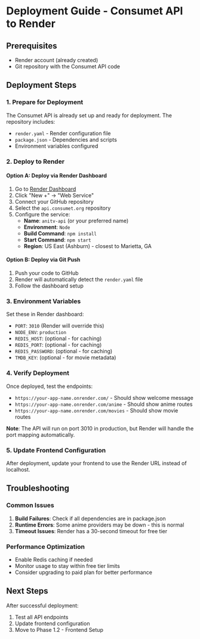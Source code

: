 # Deployment Guide - Consumet API to Render

## Prerequisites
- Render account (already created)
- Git repository with the Consumet API code

## Deployment Steps

### 1. Prepare for Deployment
The Consumet API is already set up and ready for deployment. The repository includes:
- `render.yaml` - Render configuration file
- `package.json` - Dependencies and scripts
- Environment variables configured

### 2. Deploy to Render

#### Option A: Deploy via Render Dashboard
1. Go to [Render Dashboard](https://dashboard.render.com/)
2. Click "New +" → "Web Service"
3. Connect your GitHub repository
4. Select the `api.consumet.org` repository
5. Configure the service:
   - **Name**: `anitv-api` (or your preferred name)
   - **Environment**: `Node`
   - **Build Command**: `npm install`
   - **Start Command**: `npm start`
   - **Region**: US East (Ashburn) - closest to Marietta, GA

#### Option B: Deploy via Git Push
1. Push your code to GitHub
2. Render will automatically detect the `render.yaml` file
3. Follow the dashboard setup

### 3. Environment Variables
Set these in Render dashboard:
- `PORT`: `3010` (Render will override this)
- `NODE_ENV`: `production`
- `REDIS_HOST`: (optional - for caching)
- `REDIS_PORT`: (optional - for caching)
- `REDIS_PASSWORD`: (optional - for caching)
- `TMDB_KEY`: (optional - for movie metadata)

### 4. Verify Deployment
Once deployed, test the endpoints:
- `https://your-app-name.onrender.com/` - Should show welcome message
- `https://your-app-name.onrender.com/anime` - Should show anime routes
- `https://your-app-name.onrender.com/movies` - Should show movie routes

**Note**: The API will run on port 3010 in production, but Render will handle the port mapping automatically.

### 5. Update Frontend Configuration
After deployment, update your frontend to use the Render URL instead of localhost.

## Troubleshooting

### Common Issues
1. **Build Failures**: Check if all dependencies are in package.json
2. **Runtime Errors**: Some anime providers may be down - this is normal
3. **Timeout Issues**: Render has a 30-second timeout for free tier

### Performance Optimization
- Enable Redis caching if needed
- Monitor usage to stay within free tier limits
- Consider upgrading to paid plan for better performance

## Next Steps
After successful deployment:
1. Test all API endpoints
2. Update frontend configuration
3. Move to Phase 1.2 - Frontend Setup
